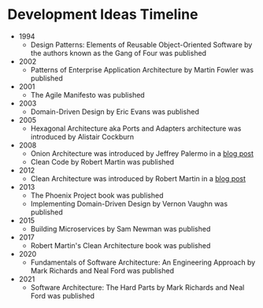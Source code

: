 # Development Ideas Timeline
- 1994
  - Design Patterns: Elements of Reusable Object-Oriented Software by the authors known as the Gang of Four was published
- 2002
  - Patterns of Enterprise Application Architecture by Martin Fowler was published
- 2001
  - The Agile Manifesto was published
- 2003
  - Domain-Driven Design by Eric Evans was published
- 2005
  - Hexagonal Architecture aka Ports and Adapters architecture was introduced by Alistair Cockburn
- 2008
  - Onion Architecture was introduced by Jeffrey Palermo in a [blog post](https://jeffreypalermo.com/2008/07/the-onion-architecture-part-1/)
  - Clean Code by Robert Martin was published
- 2012
  - Clean Architecture was introduced by Robert Martin in a [blog post](https://blog.cleancoder.com/uncle-bob/2012/08/13/the-clean-architecture.html)
- 2013
  - The Phoenix Project book was published
  - Implementing Domain-Driven Design by Vernon Vaughn was published
- 2015
  - Building Microservices by Sam Newman was published
- 2017
  - Robert Martin's Clean Architecture book was published
- 2020
  - Fundamentals of Software Architecture: An Engineering Approach by Mark Richards and Neal Ford was published
- 2021 
  - Software Architecture: The Hard Parts by Mark Richards and Neal Ford was published
